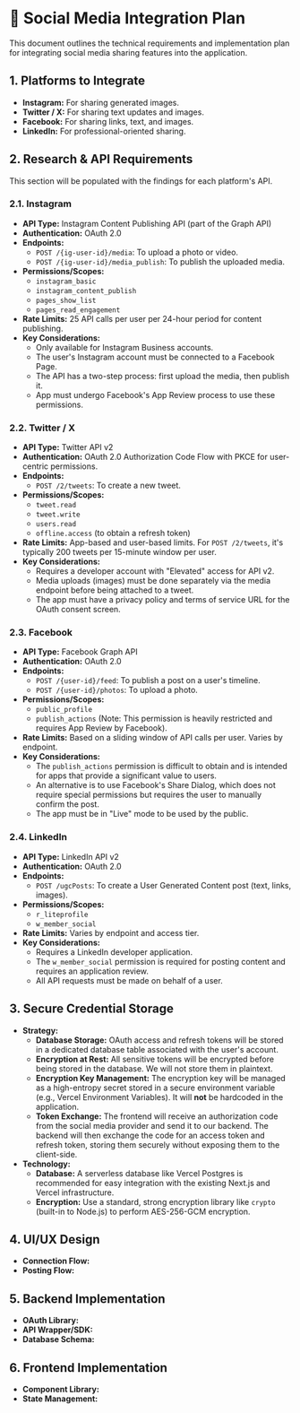 # 📱 Social Media Integration Plan

This document outlines the technical requirements and implementation plan for integrating social media sharing features into the application.

## 1. Platforms to Integrate

- **Instagram:** For sharing generated images.
- **Twitter / X:** For sharing text updates and images.
- **Facebook:** For sharing links, text, and images.
- **LinkedIn:** For professional-oriented sharing.

## 2. Research & API Requirements

This section will be populated with the findings for each platform's API.

### 2.1. Instagram

- **API Type:** Instagram Content Publishing API (part of the Graph API)
- **Authentication:** OAuth 2.0
- **Endpoints:**
  - `POST /{ig-user-id}/media`: To upload a photo or video.
  - `POST /{ig-user-id}/media_publish`: To publish the uploaded media.
- **Permissions/Scopes:**
  - `instagram_basic`
  - `instagram_content_publish`
  - `pages_show_list`
  - `pages_read_engagement`
- **Rate Limits:** 25 API calls per user per 24-hour period for content publishing.
- **Key Considerations:**
  - Only available for Instagram Business accounts.
  - The user's Instagram account must be connected to a Facebook Page.
  - The API has a two-step process: first upload the media, then publish it.
  - App must undergo Facebook's App Review process to use these permissions.

### 2.2. Twitter / X

- **API Type:** Twitter API v2
- **Authentication:** OAuth 2.0 Authorization Code Flow with PKCE for user-centric permissions.
- **Endpoints:**
  - `POST /2/tweets`: To create a new tweet.
- **Permissions/Scopes:**
  - `tweet.read`
  - `tweet.write`
  - `users.read`
  - `offline.access` (to obtain a refresh token)
- **Rate Limits:** App-based and user-based limits. For `POST /2/tweets`, it's typically 200 tweets per 15-minute window per user.
- **Key Considerations:**
  - Requires a developer account with "Elevated" access for API v2.
  - Media uploads (images) must be done separately via the media endpoint before being attached to a tweet.
  - The app must have a privacy policy and terms of service URL for the OAuth consent screen.

### 2.3. Facebook

- **API Type:** Facebook Graph API
- **Authentication:** OAuth 2.0
- **Endpoints:**
  - `POST /{user-id}/feed`: To publish a post on a user's timeline.
  - `POST /{user-id}/photos`: To upload a photo.
- **Permissions/Scopes:**
  - `public_profile`
  - `publish_actions` (Note: This permission is heavily restricted and requires App Review by Facebook).
- **Rate Limits:** Based on a sliding window of API calls per user. Varies by endpoint.
- **Key Considerations:**
  - The `publish_actions` permission is difficult to obtain and is intended for apps that provide a significant value to users.
  - An alternative is to use Facebook's Share Dialog, which does not require special permissions but requires the user to manually confirm the post.
  - The app must be in "Live" mode to be used by the public.

### 2.4. LinkedIn

- **API Type:** LinkedIn API v2
- **Authentication:** OAuth 2.0
- **Endpoints:**
  - `POST /ugcPosts`: To create a User Generated Content post (text, links, images).
- **Permissions/Scopes:**
  - `r_liteprofile`
  - `w_member_social`
- **Rate Limits:** Varies by endpoint and access tier.
- **Key Considerations:**
  - Requires a LinkedIn developer application.
  - The `w_member_social` permission is required for posting content and requires an application review.
  - All API requests must be made on behalf of a user.

## 3. Secure Credential Storage

- **Strategy:**
  - **Database Storage:** OAuth access and refresh tokens will be stored in a dedicated database table associated with the user's account.
  - **Encryption at Rest:** All sensitive tokens will be encrypted before being stored in the database. We will not store them in plaintext.
  - **Encryption Key Management:** The encryption key will be managed as a high-entropy secret stored in a secure environment variable (e.g., Vercel Environment Variables). It will **not** be hardcoded in the application.
  - **Token Exchange:** The frontend will receive an authorization code from the social media provider and send it to our backend. The backend will then exchange the code for an access token and refresh token, storing them securely without exposing them to the client-side.
- **Technology:**
  - **Database:** A serverless database like Vercel Postgres is recommended for easy integration with the existing Next.js and Vercel infrastructure.
  - **Encryption:** Use a standard, strong encryption library like `crypto` (built-in to Node.js) to perform AES-256-GCM encryption.

## 4. UI/UX Design

- **Connection Flow:**
- **Posting Flow:**

## 5. Backend Implementation

- **OAuth Library:**
- **API Wrapper/SDK:**
- **Database Schema:**

## 6. Frontend Implementation

- **Component Library:**
- **State Management:**